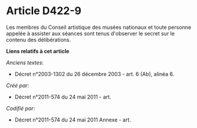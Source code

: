 # Article D422-9

Les membres du Conseil artistique des musées nationaux et toute personne appelée à assister aux séances sont tenus d'observer
le secret sur le contenu des délibérations.

**Liens relatifs à cet article**

_Anciens textes_:

  - Décret n°2003-1302 du 26 décembre 2003 - art. 6 (Ab), alinéa 6.

_Créé par_:

  - Décret n°2011-574 du 24 mai 2011  - art.

_Codifié par_:

  - Décret n°2011-574 du 24 mai 2011 Annexe - art.
